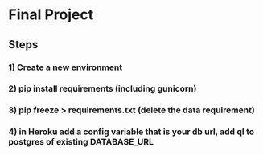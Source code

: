 # Final Project

## Steps

### 1) Create a new environment
### 2) pip install requirements (including gunicorn)
### 3) pip freeze > requirements.txt (delete the data requirement)

### 4) in Heroku add a config variable that is your db url, add ql to postgres of existing DATABASE_URL
